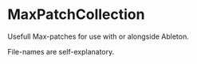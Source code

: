 # MaxPatchCollection
Usefull Max-patches for use with or alongside Ableton.

File-names are self-explanatory.
